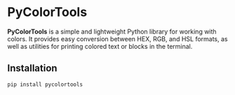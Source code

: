 # PyColorTools

**PyColorTools** is a simple and lightweight Python library for working with colors. It provides easy conversion between HEX, RGB, and HSL formats, as well as utilities for printing colored text or blocks in the terminal.

## Installation

```bash
pip install pycolortools
